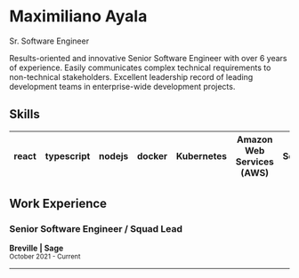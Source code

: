 # Maximiliano Ayala

Sr. Software Engineer

Results-oriented and innovative Senior Software Engineer with over 6 years of experience. Easily communicates complex technical requirements to non-technical stakeholders. Excellent leadership record of leading development teams in enterprise-wide development projects.

## Skills


| react | typescript | nodejs | docker | Kubernetes | Amazon Web Services (AWS) | Serverless |  Bash | Git |
| ---- | ---- | ---- | ---- | ---- | ---- | ---- | ---- | ---- |




## Work Experience

### Senior Software Engineer / Squad Lead
**Breville | Sage**  
<sub>October 2021 - Current<sub>
<hr>

